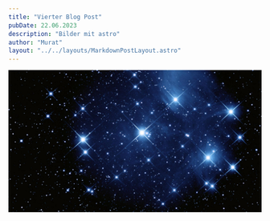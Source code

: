 ```yaml
---
title: "Vierter Blog Post"
pubDate: 22.06.2023
description: "Bilder mit astro"
author: "Murat"
layout: "../../layouts/MarkdownPostLayout.astro"
---
```


![A starry night sky.](../../assets/sterne.jpg)